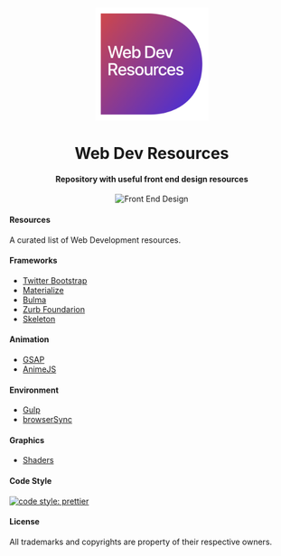 <h1 align="center">
  <a href="./assets/logo.png"><img src="./assets/logo.png" alt="Web Development Icon" width="200" height="auto"></a>
  <br>
  <br>
  Web Dev Resources
</h1>

<h4 align="center">Repository with useful front end design resources</h4>

<p align="center">
  <img src="https://img.shields.io/badge/field-Front%20End%20Design-7a36a4.svg" alt="Front End Design">
</p>

#### Resources

A curated list of Web Development resources.

#### Frameworks

* [Twitter Bootstrap](https://github.com/twbs/bootstrap)
* [Materialize](https://github.com/Dogfalo/materialize)
* [Bulma](https://github.com/jgthms/bulma)
* [Zurb Foundarion](https://github.com/zurb/foundation-zurb-template)
* [Skeleton](https://github.com/dhg/Skeleton)

#### Animation

* [GSAP](https://github.com/greensock/GreenSock-JS/)
* [AnimeJS](https://github.com/juliangarnier/anime/)

#### Environment

* [Gulp](https://github.com/gulpjs/gulp)
* [browserSync](https://github.com/Browsersync/browser-sync)

#### Graphics 

* [Shaders](https://thebookofshaders.com/01/)

#### Code Style

[![code style: prettier](https://img.shields.io/badge/code_style-prettier-7a36a4.svg)](https://github.com/prettier/prettier)

#### License

All trademarks and copyrights are property of their respective owners.
